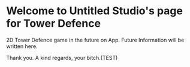 # Welcome to Untitled Studio's page for Tower Defence
2D Tower Defence game in the future on App.
Future Information will be written here.


Thank you.
A kind regards, your bitch.(TEST)

